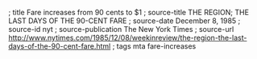 ; title Fare increases from 90 cents to $1
; source-title THE REGION; THE LAST DAYS OF THE 90-CENT FARE
; source-date December 8, 1985
; source-id nyt
; source-publication The New York Times
; source-url http://www.nytimes.com/1985/12/08/weekinreview/the-region-the-last-days-of-the-90-cent-fare.html
; tags mta fare-increases
